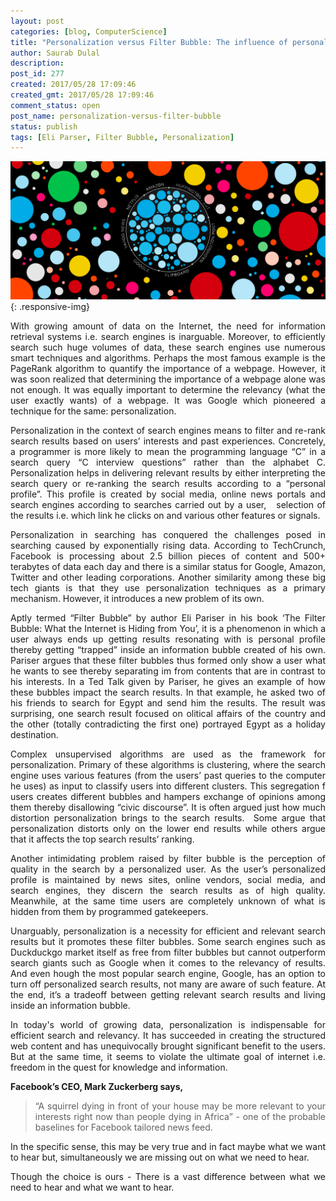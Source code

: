 ```yaml
---
layout: post
categories: [blog, ComputerScience]
title: "Personalization versus Filter Bubble: The influence of personalization on the quality of search queries"
author: Saurab Dulal
description: 
post_id: 277
created: 2017/05/28 17:09:46
created_gmt: 2017/05/28 17:09:46
comment_status: open
post_name: personalization-versus-filter-bubble
status: publish
tags: [Eli Parser, Filter Bubble, Personalization]
---
```


<style>
body {
text-align: justify;
}

.responsive-img {
  max-width: 100%;
  height: auto;
  display: block;
  margin: 0 auto;
}
</style>

![Personalization Bubble](/assets/img/bubble_2.png) {: .responsive-img}

With growing amount of data on the Internet, the need for information retrieval systems
i.e. search engines is inarguable. Moreover, to efficiently search such huge volumes of data, 
these search engines use numerous smart techniques and algorithms. Perhaps the most famous 
example is the PageRank algorithm to quantify the importance of a webpage. However, it was 
soon realized that determining the importance of a webpage alone was not enough. It was equally 
important to determine the relevancy (what the user exactly wants) of a webpage. It was Google 
which pioneered a technique for the same: personalization.

Personalization in the context of search engines means to filter and re-rank search results based 
on users’ interests and past experiences. Concretely, a programmer is more likely to mean the 
programming language “C” in a search query “C interview questions” rather than the alphabet 
C. Personalization helps in delivering relevant results by either interpreting the search query 
or re-ranking the search results according to a “personal profile”. This profile is created by 
social media, online news portals and search engines according to searches carried out by a user,  
selection of the results i.e. which link he clicks on and various other features or signals.

Personalization in searching has conquered the challenges posed in searching caused by exponentially 
rising data. According to TechCrunch, Facebook is processing about 2.5 billion pieces of content and 
500+ terabytes of data each day and there is a similar status for Google, Amazon, Twitter and other 
leading corporations. Another similarity among these big tech giants is that they use personalization 
techniques as a primary mechanism. However, it introduces a new problem of its own.

Aptly termed “Filter Bubble” by author Eli Pariser in his book ‘The Filter Bubble: What the Internet 
is Hiding from You’, it is a phenomenon in which a user always ends up getting results resonating with 
is personal profile thereby getting “trapped” inside an information bubble created of his own. Pariser 
argues that these filter bubbles thus formed only show a user what he wants to see thereby separating 
im from contents that are in contrast to his interests. In a Ted Talk given by Pariser, he gives an 
example of how these bubbles impact the search results. In that example, he asked two of his friends 
to search for Egypt and send him the results. The result was surprising, one search result focused on 
olitical affairs of the country and the other (totally contradicting the first one) portrayed Egypt 
as a holiday destination.

Complex unsupervised algorithms are used as the framework for personalization. Primary of these 
algorithms is clustering, where the search engine uses various features (from the users’ past 
queries to the computer he uses) as input to classify users into different clusters. This segregation 
f users creates different bubbles and hampers exchange of opinions among them thereby disallowing 
“civic discourse”. It is often argued just how much distortion personalization brings to the search 
results.  Some argue that personalization distorts only on the lower end results while others argue 
that it affects the top search results’ ranking.

Another intimidating problem raised by filter bubble is the perception of quality in the search by a 
personalized user. As the user’s personalized profile is maintained by news sites, online vendors, 
social media, and search engines, they discern the search results as of high quality. Meanwhile, at 
the same time users are completely unknown of what is hidden from them by programmed gatekeepers.

Unarguably, personalization is a necessity for efficient and relevant search results but it promotes 
these filter bubbles. Some search engines such as Duckduckgo market itself as free from filter bubbles 
but cannot outperform search giants such as Google when it comes to the relevancy of results. And even 
hough the most popular search engine, Google, has an option to turn off personalized search results, 
not many are aware of such feature. At the end, it’s a tradeoff between getting relevant search 
results and living inside an information bubble.

In today's world of growing data, personalization is indispensable for efficient search and relevancy. 
It has succeeded in creating the structured web content and has unequivocally brought significant 
benefit to the users. But at the same time, it seems to violate the ultimate goal of internet i.e. 
freedom in the quest for knowledge and information. 

**Facebook’s CEO, Mark Zuckerberg says,** 
> “A squirrel dying in front of your house may be more relevant 
to your interests right now than people dying in Africa” - one of the probable baselines for Facebook 
tailored news feed. 

In the specific sense, this may be very true and in fact maybe what we want to hear but, 
simultaneously we are missing out on what we need to hear.

Though the choice is ours - There is a vast difference between what we need to hear and what 
we want to hear.
